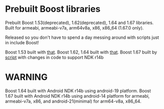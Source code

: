 Prebuilt Boost libraries
====

Prebuilt Boost 1.53(deprecated), 1.62(deprecated), 1.64 and 1.67 libraries. Built for armeabi, armeabi-v7a, arm64v8a, x86, x86_64 (1.67.0 only).

Released so you don't have to spend a day messing around with scripts just in include Boost!

Boost 1.53 built with [that](https://github.com/sorccu/Boost-for-Android).
Boost 1.62, 1.64 built with [that](https://rubentorresbonet.wordpress.com/2014/08/22/cross-compiling-boost-1-56-for-android-arm-and-intel-on-windows-with-ndk-r9d-and-gcc-4-8/).
Boost 1.67 built by [script](https://github.com/moritz-wundke/Boost-for-Android) with changes in code to support NDK r14b

WARNING
====
Boost 1.64 built with Android NDK r14b using android-19 platform.
Boost 1.67 built with Android NDK r14b using android-14 platform for armeabi, armeabi-v7a, x86, and android-21(minimal) for arm64-v8a, x86_64.
